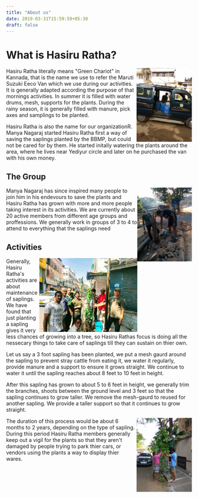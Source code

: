 ```yaml
---
title: "About us"
date: 2019-03-31T15:59:59+05:30
draft: false
---
```


What is Hasiru Ratha?
====
<img src="/img/about/HR12.jpeg" alt="Hasiru-Ratha" style="height:200px; float:right"/>
Hasiru Ratha literally means "Green Chariot" in Kannada, that is the name we use
to refer the Maruti Suzuki Eeco Van which we use during our activities. It is
generally adapted according the purpose of that mornings activities. In summer
it is filled with water drums, mesh, supports for the plants. During the rainy
season, it is generally filled with manure, pick axes and samplings to be
planted.  

Hasiru Ratha is also the name for our organizationR. Manya Nagaraj started Hasiru
Ratha first a way of saving the saplings planted by the BBMP, but could not be
cared for by them. He started initally watering the plants around the area, where he lives
near Yediyur circle and later on he purchased the van with his own money. 

The Group
-----
<img src="/img/about/HR13.jpeg" alt="Hasiru-Ratha" style="height:200px; float:right"/>
Manya Nagaraj has since inspired many people to join him in his endevours to
save the plants and Hasiru Ratha has grown with more and more people taking
interest in its activities. We are currently about 20 active members from
different age groups and proffessions. We generally work in groups of 3 to 4 to
attend to everything that the saplings need

Activities
----
<img src="/img/about/Group.jpeg" alt="Hasiru-Ratha" style="height:200px; float:right"/>
Generally, Hasiru Ratha's activities are about maintenance of saplings. We have
found that just planting a sapling gives it very less chances of growing into a
tree, so Hasiru Rathas focus is doing all the nessecary things to take care of
saplings till they can sustain on thier own. 

Let us say a 3 foot sapling has
been planted, we put a mesh gaurd around the sapling to prevent stray cattle
from eating it, we water it regularly, provide manure and a support to ensure it
grows straight. We continue to water it until the sapling reaches about 8 feet
to 10 feet in height. 

After this sapling has grown to about 5 to 6 feet in height, we generally trim
the branches, shoots between the ground level and 3 feet so that the sapling
continues to grow taller. We remove the mesh-gaurd to reused for another
sapling. We provide a taller support so that it continues to grow straight. 

<img src="/img/about/SupportHeight.jpeg" alt="Hasiru-Ratha" style="height:200px; float:right"/>
The duration of this process would be about 6 months to 2 years, depending on
the type of sapling. During this
period Hasiru Ratha members generally keep out a vigil for the plants so that
they aren't damaged by people trying to park thier cars, or vendors using the
plants a way to display thier wares. 
